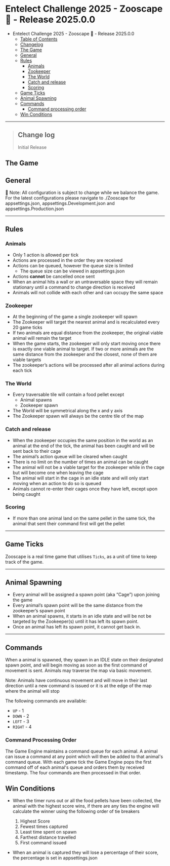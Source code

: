 # Entelect Challenge 2025 - Zooscape 🦏 - Release 2025.0.0

- Entelect Challenge 2025 - Zooscape 🦏 - Release 2025.0.0
  - [Table of Contents](#table-of-contents)
  - [Changelog](#change-log)
  - [The Game](#the-game)
  - [General](#general)
  - [Rules](#rules)
    - [Animals](#animals)
    - [Zookeeper](#zookeeper)
    - [The World](#the-world)
    - [Catch and release](#catch-and-release)
    - [Scoring](#scoring)
  - [Game Ticks](#game-ticks)
  - [Animal Spawning](#animal-spawning)
  - [Commands](#commands)
    - [Command processing order](#command-processing-order)
  - [Win Conditions](#win-conditions)


---
>## Change log 
> Initial Release

## The Game

## General

📒 Note: All configuration is subject to change while we balance the game. For the latest configurations please navigate to ./Zooscape for appsettings.json, appsettings.Development.json and appsettings.Production.json

---
## Rules
### Animals
- Only 1 action is allowed per tick
- Actions are processed in the order they are received 
- Actions can be queued, however the queue size is limited
  - The queue size can be viewed in appsettings.json
- Actions **cannot** be cancelled once sent 
- When an animal hits a wall or an untraversable space they will remain stationary until a command to change direction is received
- Animals will not collide with each other and can occupy the same space
### Zookeeper
- At the beginning of the game a single zookeeper will spawn
- The Zookeeper will target the nearest animal and is recalculated every 20 game ticks
- If two animals are equal distance from the zookeeper, the original viable animal will remain the target
- When the game starts, the zookeeper will only start moving once there is exactly one viable animal to target. If two or more animals are the same distance from the zookeeper and the closest, none of them are viable targets 
- The zookeeper’s actions will be processed after all animal actions during each tick 
### The World
- Every traversable tile will contain a food pellet except
  - Animal spawns
  - Zookeeper spawn
- The World will be symmetrical along the x and y axis
- The Zookeeper spawn will always be the centre tile of the map
### Catch and release 
- When the zookeeper occupies the same position in the world as an animal at the end of the tick, the animal has been caught and will be sent back to their cage 
- The animal’s action queue will be cleared when caught 
- There is no limit on the number of times an animal can be caught 
- The animal will not be a viable target for the zookeeper while in the cage but will become one when leaving the cage 
- The animal will start in the cage in an idle state and will only start moving when an action to do so is queued 
- Animals cannot re-enter their cages once they have left, except upon being caught 
  
### Scoring
- If more than one animal land on the same pellet in the same tick, the animal that sent their command first will get the pellet 
--- 
## Game Ticks

Zooscape is a real time game that utilises `Ticks`, as a unit of time to keep track of the game.

---
## Animal Spawning
- Every animal will be assigned a spawn point (aka “Cage”) upon joining the game 
- Every animal’s spawn point will be the same distance from the zookeeper’s spawn point 
- When an animal spawns, it starts in an idle state and will be not be targeted by the Zookeeper(s) until it has left its spawn point. 
- Once an animal has left its spawn point, it cannot get back in. 

---
## Commands

When a animal is spawned, they spawn in an IDLE state on their designated spawn point, and will begin moving as soon as the first command of movement is sent. Animals may traverse the map via basic movement.

Note: Animals have continuous movement and will move in their last direction until a new command is issued or it is at the edge of the map where the animal will stop

The following commands are available:

* `UP` - 1
* `DOWN` - 2
* `LEFT` - 3
* `RIGHT` - 4

### Command Processing Order

The Game Engine maintains a command queue for each animal. A animal can issue a command at any point which will then be added to that animal's command queue. With each game tick the Game Engine pops the first command off of each animal's queue and orders them by received timestamp. The four commands are then processed in that order.

## Win Conditions 

- When the timer runs out or all the food pellets have been collected, the animal with the highest score wins, if there are any ties the engine will calculate the winner using the following order of tie breakers
  1. Highest Score
  2. Fewest times captured
  3. Least time spent on spawn
  4. Farthest distance travelled
  5. First command issued

- When an animal is captured they will lose a percentage of their score, the percentage is set in appsettings.json
